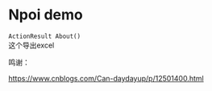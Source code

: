 # Npoi demo

`ActionResult About()`  
这个导出excel  

鸣谢：  

https://www.cnblogs.com/Can-daydayup/p/12501400.html
